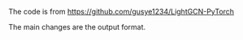 The code is from https://github.com/gusye1234/LightGCN-PyTorch

The main changes are the output format.
